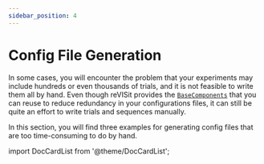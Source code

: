 ```yaml
---
sidebar_position: 4
---
```


# Config File Generation

In some cases, you will encounter the problem that your experiments may include hundreds or even thousands of trials, and it is not feasible to write them all by hand. Even though reVISit provides the [`BaseComponents`](/docs/typedoc/type-aliases/BaseComponents/) that you can reuse to reduce redundancy in your configurations files, it can still be quite an effort to write trials and sequences manually.

In this section, you will find three examples for generating config files that are too time-consuming to do by hand.

import DocCardList from '@theme/DocCardList';

<DocCardList />

<!-- ## Example 1 (Fixed Order)

Generating 100 trials for the click accuracy test with fixed order.

## Example 2 (Random Sample)

Generating config file for a VLAT-like experiment([VLAT](https://ieeexplore.ieee.org/stamp/stamp.jsp?arnumber=7539634&casa_token=9jo2PolUvEQAAAAA:vQJzbp3Sh6FU5TW1uaNyNKzQio6cSyx6-BOKrZ4cbDE6nAYOWFj3NJNecDMQlHg-1beKBM8Ra5I&tag=1)). Each trial contains of a chart, a question and a few options. However, for each chart type and task combination, we have different questions with various context.
We will generate a VLAT-like experiment, the chart type and task will be identical with the original VLAT, but the context is randomly selected.

## Example (Latin Square)

Using the same trials from Example 2, we picked a set of questions from the pool and want to ask expert to review them, but it takes too much time for one person to review all of them.
In this case, we want to each expert can review a certain amount of questions, and we want to each question be reviewed at balanced times. In this case, we will use the Latin Square randomization. -->
